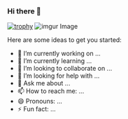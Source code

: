 ### Hi there 👋

[![trophy](https://github-profile-trophy.vercel.app/?username=almost-a-mathematician&theme=onedark)](https://github.com/ryo-ma/github-profile-trophy)
![imgur Image](https://i.imgur.com/FOowYxMb.jpg)


Here are some ideas to get you started:

- 🔭 I’m currently working on ...
- 🌱 I’m currently learning ...
- 👯 I’m looking to collaborate on ...
- 🤔 I’m looking for help with ...
- 💬 Ask me about ...
- 📫 How to reach me: ...
- 😄 Pronouns: ...
- ⚡ Fun fact: ...

